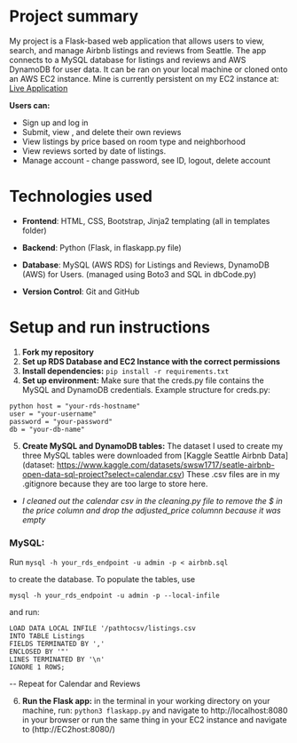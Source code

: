# Project summary
My project is a Flask-based web application that allows users to view, search, and manage Airbnb listings and reviews from Seattle. The app connects to a MySQL database for listings and reviews and AWS DynamoDB for user data. It can be ran on your local machine or cloned onto an AWS EC2 instance. Mine is currently persistent on my EC2 instance at: [Live Application](http://34.238.151.33:8080/)

**Users can:**
- Sign up and log in
- Submit, view , and delete their own reviews
- View listings by price based on room type and neighborhood
- View reviews sorted by date of listings.
- Manage account - change password, see ID, logout, delete account

# Technologies used
- **Frontend**: HTML, CSS, Bootstrap, Jinja2 templating (all in templates folder)

- **Backend**: Python (Flask, in flaskapp.py file)

- **Database**: MySQL (AWS RDS) for Listings and Reviews, DynamoDB (AWS) for Users. (managed using Boto3 and SQL in dbCode.py)

- **Version Control**: Git and GitHub 


# Setup and run instructions

1. **Fork my repository**
2. **Set up RDS Database and EC2 Instance with the correct permissions**
3. **Install dependencies:** ```pip install -r requirements.txt```
4. **Set up environment:** Make sure that the creds.py file contains the MySQL and DynamoDB credentials. Example structure for creds.py: 
```
python host = "your-rds-hostname"
user = "your-username"
password = "your-password"
db = "your-db-name"
```
5. **Create MySQL and DynamoDB tables:** The dataset I used to create my three MySQL tables were downloaded from [Kaggle Seattle Airbnb Data](dataset: https://www.kaggle.com/datasets/swsw1717/seatle-airbnb-open-data-sql-project?select=calendar.csv) These .csv files are in my .gitignore because they are too large to store here.

* *I cleaned out the calendar csv in the cleaning.py file to remove the $ in the price column and drop the adjusted_price columnn because it was empty*

### MySQL: 

Run ```mysql -h your_rds_endpoint -u admin -p < airbnb.sql``` 

to create the database.
To populate the tables, use

```mysql -h your_rds_endpoint -u admin -p --local-infile```

and run: 

```
LOAD DATA LOCAL INFILE '/pathtocsv/listings.csv
INTO TABLE Listings
FIELDS TERMINATED BY ',' 
ENCLOSED BY '"'
LINES TERMINATED BY '\n'
IGNORE 1 ROWS;
```
-- Repeat for Calendar and Reviews

6. **Run the Flask app:** in the terminal in your working directory on your machine, run: ```python3 flaskapp.py``` and navigate to http://localhost:8080 in your browser or run the same thing in your EC2 instance and navigate to (http://EC2host:8080/)